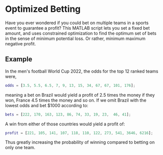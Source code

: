 # Optimized Betting
Have you ever wondered if you could bet on multiple teams in a sports event to guarantee a profit? This MATLAB script lets you set a
fixed bet amount, and uses constrained optimization to find the optimum set of bets in the sense of minimum potential loss.
Or rather, minimum maximum negative profit.

## Example
In the men's football World Cup 2022, the odds for the top 12 ranked teams were,
```matlab
odds = [3.5, 5.5, 6.5, 7, 9, 13, 15, 34, 67, 67, 101, 176];
```
meaning a bet on Brazil would yield a profit of 2.5 times the money if they won, France 4.5 times the money and so on. If we omit Brazil
with the lowest odds and bet $1000 according to:

```matlab
bets = [222, 170, 163, 123, 86, 74, 33, 19, 23,  46, 41];
```
A win from either of those countries would yield a profit of:

```matlab
profit = [221, 105, 141, 107, 118, 110, 122, 273, 541, 3646, 6216];
```
Thus greatly increasing the probability of winning compared to betting on only one team.

